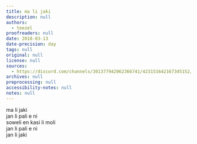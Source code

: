 ```yaml
---
title: ma li jaki
description: null
authors:
  - teezel
proofreaders: null
date: 2018-03-13
date-precision: day
tags: null
original: null
license: null
sources:
  - https://discord.com/channels/301377942062366741/423151642167345152/423154399121244170
archives: null
preprocessing: null
accessibility-notes: null
notes: null
---
```


ma li jaki  \
jan li pali e ni  \
soweli en kasi li moli  \
jan li pali e ni  \
jan li jaki
